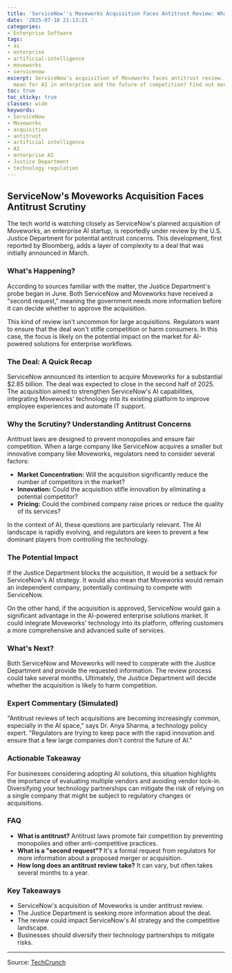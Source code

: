 ```yaml
---
title: 'ServiceNow''s Moveworks Acquisition Faces Antitrust Review: What It Means'
date: '2025-07-18 21:13:21 '
categories:
- Enterprise Software
tags:
- ai
- enterprise
- artificial-intelligence
- moveworks
- servicenow
excerpt: ServiceNow's acquisition of Moveworks faces antitrust review. What does this
  mean for AI in enterprise and the future of competition? Find out more here.
toc: true
toc_sticky: true
classes: wide
keywords:
- ServiceNow
- Moveworks
- acquisition
- antitrust
- artificial intelligence
- AI
- enterprise AI
- Justice Department
- technology regulation
---
```


## ServiceNow's Moveworks Acquisition Faces Antitrust Scrutiny

The tech world is watching closely as ServiceNow's planned acquisition of Moveworks, an enterprise AI startup, is reportedly under review by the U.S. Justice Department for potential antitrust concerns. This development, first reported by Bloomberg, adds a layer of complexity to a deal that was initially announced in March.

### What's Happening?

According to sources familiar with the matter, the Justice Department's probe began in June. Both ServiceNow and Moveworks have received a "second request," meaning the government needs more information before it can decide whether to approve the acquisition.

This kind of review isn't uncommon for large acquisitions. Regulators want to ensure that the deal won't stifle competition or harm consumers. In this case, the focus is likely on the potential impact on the market for AI-powered solutions for enterprise workflows.

### The Deal: A Quick Recap

ServiceNow announced its intention to acquire Moveworks for a substantial $2.85 billion. The deal was expected to close in the second half of 2025. The acquisition aimed to strengthen ServiceNow's AI capabilities, integrating Moveworks' technology into its existing platform to improve employee experiences and automate IT support.

### Why the Scrutiny? Understanding Antitrust Concerns

Antitrust laws are designed to prevent monopolies and ensure fair competition. When a large company like ServiceNow acquires a smaller but innovative company like Moveworks, regulators need to consider several factors:

*   **Market Concentration:** Will the acquisition significantly reduce the number of competitors in the market?
*   **Innovation:** Could the acquisition stifle innovation by eliminating a potential competitor?
*   **Pricing:** Could the combined company raise prices or reduce the quality of its services?

In the context of AI, these questions are particularly relevant. The AI landscape is rapidly evolving, and regulators are keen to prevent a few dominant players from controlling the technology.

### The Potential Impact

If the Justice Department blocks the acquisition, it would be a setback for ServiceNow's AI strategy. It would also mean that Moveworks would remain an independent company, potentially continuing to compete with ServiceNow. 

On the other hand, if the acquisition is approved, ServiceNow would gain a significant advantage in the AI-powered enterprise solutions market. It could integrate Moveworks' technology into its platform, offering customers a more comprehensive and advanced suite of services. 

### What's Next?

Both ServiceNow and Moveworks will need to cooperate with the Justice Department and provide the requested information. The review process could take several months. Ultimately, the Justice Department will decide whether the acquisition is likely to harm competition. 

### Expert Commentary (Simulated)

"Antitrust reviews of tech acquisitions are becoming increasingly common, especially in the AI space," says Dr. Anya Sharma, a technology policy expert. "Regulators are trying to keep pace with the rapid innovation and ensure that a few large companies don't control the future of AI."

### Actionable Takeaway

For businesses considering adopting AI solutions, this situation highlights the importance of evaluating multiple vendors and avoiding vendor lock-in. Diversifying your technology partnerships can mitigate the risk of relying on a single company that might be subject to regulatory changes or acquisitions.

### FAQ

*   **What is antitrust?** Antitrust laws promote fair competition by preventing monopolies and other anti-competitive practices.
*   **What is a "second request"?** It's a formal request from regulators for more information about a proposed merger or acquisition.
*   **How long does an antitrust review take?** It can vary, but often takes several months to a year.

### Key Takeaways

*   ServiceNow's acquisition of Moveworks is under antitrust review.
*   The Justice Department is seeking more information about the deal.
*   The review could impact ServiceNow's AI strategy and the competitive landscape.
*   Businesses should diversify their technology partnerships to mitigate risks.

---

Source: [TechCrunch](https://techcrunch.com/2025/07/18/servicenows-acquisition-of-moveworks-is-reportedly-being-reviewed-over-antitrust-concerns/)